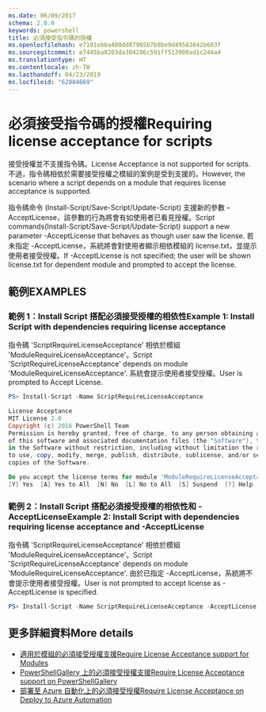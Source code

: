 ```yaml
---
ms.date: 06/09/2017
schema: 2.0.0
keywords: powershell
title: 必須接受指令碼的授權
ms.openlocfilehash: e7101eb6a480dd87965b7b9be9d49583042b603f
ms.sourcegitcommit: e7445ba8203da304286c591ff513900ad1c244a4
ms.translationtype: HT
ms.contentlocale: zh-TW
ms.lasthandoff: 04/23/2019
ms.locfileid: "62084669"
---
```

# <a name="requiring-license-acceptance-for-scripts"></a><span data-ttu-id="3f433-103">必須接受指令碼的授權</span><span class="sxs-lookup"><span data-stu-id="3f433-103">Requiring license acceptance for scripts</span></span>

<span data-ttu-id="3f433-104">接受授權並不支援指令碼。</span><span class="sxs-lookup"><span data-stu-id="3f433-104">License Acceptance is not supported for scripts.</span></span> <span data-ttu-id="3f433-105">不過，指令碼相依於需要接受授權之模組的案例是受到支援的。</span><span class="sxs-lookup"><span data-stu-id="3f433-105">However, the scenario where a script depends on a module that requires license acceptance is supported.</span></span>

<span data-ttu-id="3f433-106">指令碼命令 (Install-Script/Save-Script/Update-Script) 支援新的參數 –AcceptLicense，該參數的行為將會有如使用者已看見授權。</span><span class="sxs-lookup"><span data-stu-id="3f433-106">Script commands(Install-Script/Save-Script/Update-Script) support a new parameter -AcceptLicense that behaves as though user saw the license.</span></span> <span data-ttu-id="3f433-107">若未指定 -AcceptLicense，系統將會對使用者顯示相依模組的 license.txt，並提示使用者接受授權。</span><span class="sxs-lookup"><span data-stu-id="3f433-107">If -AcceptLicense is not specified; the user will be shown license.txt for dependent module and prompted to accept the license.</span></span>

## <a name="examples"></a><span data-ttu-id="3f433-108">範例</span><span class="sxs-lookup"><span data-stu-id="3f433-108">EXAMPLES</span></span>

### <a name="example-1-install-script-with-dependencies-requiring-license-acceptance"></a><span data-ttu-id="3f433-109">範例 1：Install Script 搭配必須接受授權的相依性</span><span class="sxs-lookup"><span data-stu-id="3f433-109">Example 1: Install Script with dependencies requiring license acceptance</span></span>

<span data-ttu-id="3f433-110">指令碼 'ScriptRequireLicenseAcceptance' 相依於模組 'ModuleRequireLicenseAcceptance'。</span><span class="sxs-lookup"><span data-stu-id="3f433-110">Script 'ScriptRequireLicenseAcceptance' depends on module 'ModuleRequireLicenseAcceptance'.</span></span> <span data-ttu-id="3f433-111">系統會提示使用者接受授權。</span><span class="sxs-lookup"><span data-stu-id="3f433-111">User is prompted to Accept License.</span></span>

```PowerShell
PS> Install-Script -Name ScriptRequireLicenseAcceptance

License Acceptance
MIT License 2.0
Copyright (c) 2016 PowerShell Team
Permission is hereby granted, free of charge, to any person obtaining a copy
of this software and associated documentation files (the "Software"), to deal
in the Software without restriction, including without limitation the rights
to use, copy, modify, merge, publish, distribute, sublicense, and/or sell
copies of the Software.

Do you accept the license terms for module 'ModuleRequireLicenseAcceptance'.
[Y] Yes  [A] Yes to All  [N] No  [L] No to All  [S] Suspend  [?] Help (default is "N"):
```

### <a name="example-2-install-script-with-dependencies-requiring-license-acceptance-and--acceptlicense"></a><span data-ttu-id="3f433-112">範例 2：Install Script 搭配必須接受授權的相依性和 -AcceptLicense</span><span class="sxs-lookup"><span data-stu-id="3f433-112">Example 2: Install Script with dependencies requiring license acceptance and -AcceptLicense</span></span>

<span data-ttu-id="3f433-113">指令碼 'ScriptRequireLicenseAcceptance' 相依於模組 'ModuleRequireLicenseAcceptance'。</span><span class="sxs-lookup"><span data-stu-id="3f433-113">Script 'ScriptRequireLicenseAcceptance' depends on module 'ModuleRequireLicenseAcceptance'.</span></span> <span data-ttu-id="3f433-114">由於已指定 -AcceptLicense，系統將不會提示使用者接受授權。</span><span class="sxs-lookup"><span data-stu-id="3f433-114">User is not prompted to accept license as -AcceptLicense is specified.</span></span>

```PowerShell
PS> Install-Script -Name ScriptRequireLicenseAcceptance -AcceptLicense
```

## <a name="more-details"></a><span data-ttu-id="3f433-115">更多詳細資料</span><span class="sxs-lookup"><span data-stu-id="3f433-115">More details</span></span>

- [<span data-ttu-id="3f433-116">適用於模組的必須接受授權支援</span><span class="sxs-lookup"><span data-stu-id="3f433-116">Require License Acceptance support for Modules</span></span>](module-license-acceptance.md)
- [<span data-ttu-id="3f433-117">PowerShellGallery 上的必須接受授權支援</span><span class="sxs-lookup"><span data-stu-id="3f433-117">Require License Acceptance support on PowerShellGallery</span></span>](../how-to/working-with-packages/packages-that-require-license-acceptance.md)
- [<span data-ttu-id="3f433-118">部署至 Azure 自動化上的必須接受授權</span><span class="sxs-lookup"><span data-stu-id="3f433-118">Require License Acceptance on Deploy to Azure Automation</span></span>](../how-to/working-with-packages/deploy-to-azure-automation.md)
